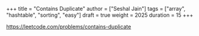 +++
title = "Contains Duplicate"
author = ["Seshal Jain"]
tags = ["array", "hashtable", "sorting", "easy"]
draft = true
weight = 2025
duration = 15
+++

<https://leetcode.com/problems/contains-duplicate>
